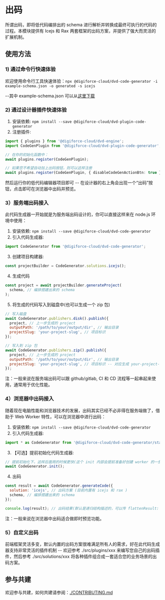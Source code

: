 # 出码

所谓出码，即将低代码编排出的 schema 进行解析并转换成最终可执行的代码的过程。本模块提供有 Icejs 和 Rax 两套框架的出码方案，并提供了强大而灵活的扩展机制。

## 使用方法

### 1) 通过命令行快速体验

欢迎使用命令行工具快速体验：`npx @digiforce-cloud/dvd-code-generator -i example-schema.json -o generated -s icejs`

--其中 example-schema.json 可以从[这里下载](https://unpkg.com/@digiforce-cloud/dvd-code-generator@beta/example-schema.json)

### 2) 通过设计器插件快速体验

1. 安装依赖: `npm install --save @digiforce-cloud/dvd-plugin-code-generator`
2. 注册插件:

```ts
import { plugins } from '@digiforce-cloud/dvd-engine';
import CodeGenPlugin from '@digiforce-cloud/dvd-plugin-code-generator';

// 在你的初始化函数中：
await plugins.register(CodeGenPlugin);

// 如果您不希望自动加上出码按钮，则可以这样注册
await plugins.register(CodeGenPlugin, { disableCodeGenActionBtn: true });
```

然后运行你的低代码编辑器项目即可 -- 在设计器的右上角会出现一个“出码”按钮，点击即可在浏览器中出码并预览。

### 3）服务端出码接入

此代码生成器一开始就是为服务端出码设计的，你可以直接这样来在 node.js 环境中使用：

1. 安装依赖: `npm install --save @digiforce-cloud/dvd-code-generator`
2. 引入代码生成器:

```js
import CodeGenerator from '@digiforce-cloud/dvd-code-generator';
```

3. 创建项目构建器:

```js
const projectBuilder = CodeGenerator.solutions.icejs();
```

4. 生成代码

```js
const project = await projectBuilder.generateProject(
  schema, // 编排搭建出来的 schema
);
```

5. 将生成的代码写入到磁盘中(也可以生成一个 zip 包)

```js
// 写入磁盘
await CodeGenerator.publishers.disk().publish({
  project, // 上一步生成的 project
  outputPath: '/path/to/your/output/dir', // 输出目录
  projectSlug: 'your-project-slug', // 项目标识
});

// 写入到 zip 包
await CodeGenerator.publishers.zip().publish({
  project, // 上一步生成的 project
  outputPath: '/path/to/your/output/dir', // 输出目录
  projectSlug: 'your-project-slug', // 项目标识 -- 对应生成 your-project-slug.zip 文件
});
```

注：一般来说在服务端出码可以跟 github/gitlab, CI 和 CD 流程等一起串起来使用，通常用于优化性能。

### 4）浏览器中出码接入

随着现在电脑性能和浏览器技术的发展，出码其实已经不必非得在服务端做了，借助于 Web Worker 特性，可以在浏览器中进行出码：

1. 安装依赖: `npm install --save @digiforce-cloud/dvd-code-generator`
2. 引入代码生成器:

```js
import * as CodeGenerator from '@digiforce-cloud/dvd-code-generator/standalone-loader';
```

3. 【可选】提前初始化代码生成器:

```js
// 提前初始化下，这样后面用的时候更快(这个 init 内部会提前准备好创建 worker 的一些资源)
await CodeGenerator.init();
```

4. 出码

```js
const result = await CodeGenerator.generateCode({
  solution: 'icejs', // 出码方案 (目前内置有 icejs 和 rax )
  schema, // 编排搭建出来的 schema
});

console.log(result); // 出码结果(默认是递归结构描述的，可以传 flattenResult: true 以生成扁平结构的结果)
```

注：一般来说在浏览器中出码适合做即时预览功能。

### 5）自定义出码

前端框架灵活多变，默认内置的出码方案很难满足所有人的需求，好在此代码生成器支持非常灵活的插件机制 -- 欢迎参考 ./src/plugins/xxx 来编写您自己的出码插件，然后参考 ./src/solutions/xxx 将各种插件组合成一套适合您的业务场景的出码方案。

## 参与共建

欢迎参与共建，如何共建请参阅：[./CONTRIBUTING.md](https://github.com/alibaba/lowcode-engine/blob/main/modules/code-generator/CONTRIBUTING.md)
